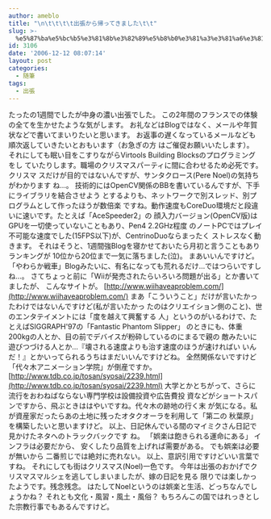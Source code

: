 ```yaml
---
author: ameblo
title: "\n\t\t\t\t出張から帰ってきました\t\t"
slug: >-
  %e5%87%ba%e5%bc%b5%e3%81%8b%e3%82%89%e5%b8%b0%e3%81%a3%e3%81%a6%e3%81%8d%e3%81%be%e3%81%97%e3%81%9f
id: 3106
date: '2006-12-12 08:07:14'
layout: post
categories:
  - 随筆
tags:
  - 出張
---
```


たったの1週間でしたが中身の濃い出張でした。 この2年間のフランスでの体験の全てを生かせたような気がします。 お礼などはBlogではなく、メールや年賀状などで書いてまいりたいと思います。 お返事の遅くなっているメールなども順次返していきたいとおもいます（お急ぎの方 はご催促お願いいたします）。 それにしても眠い目をこすりながらVirtools Building Blocksのプログラミングをし ていたりします。職場のクリスマスパーティに間に合わせるため必死です。クリスマ スだけが目的ではないんですが、サンタクロース(Pere Noel)の気持ちがわかります ね…。 技術的にはOpenCV関係のBBを書いているんですが、下手にライブラリを結合させよう とするよりも、ネットワークで別スレッド、別プログラムとして作ったほうが数倍楽 ですね。動作速度もCoreDuo環境だと段違いに速いです。たとえば「AceSpeeder2」の 顔入力バージョン(OpenCV版)はGPUを一切使っていないこともあり、Pen4 2.2GHz程度 のノートPCではプレイ不可能な速度でした(15FPS以下)が、CentrinoDuoならまったく ストレスなく動きます。 それはそうと、1週間強Blogを寝かせておいたら月初と言うこともありランキングが 10位から20位まで一気に落ちました(泣)。 まあいいんですけど。 「やわらか戦車」Blogみたいに、有名になっても荒れるだけ…ではつらいですし ね…。 さてちょっと前に「Wiiが発売されたらいろいろ問題が出る」とか書いてましたが、 こんなサイトが。 [http://www.wiihaveaproblem.com/](http://www.wiihaveaproblem.com/) まあ「こういうこと」だけが言いたかったわけではないんですけど(私が言いたかっ たのはクリエイション側のこと)、世のエンタテイメントには「度を越えて興奮する 人」というのがいるわけで、たとえばSIGGRAPH'97の「Fantastic Phantom Slipper」 のときにも、体重200kgの人とか、目の前でデバイスが粉砕しているのにまるで親の 敵みたいに遊びつづける人とか…『壊される速度よりも治す速度のほうが速ければい いんだ！』とかいってられるうちはまだいいんですけどね。 全然関係ないですけど「代々木アニメーション学院」が倒産ですか。 [http://www.tdb.co.jp/tosan/syosai/2239.html](http://www.tdb.co.jp/tosan/syosai/2239.html) 大学とかとちがって、さらに流行をおわねばならない専門学校は設備投資や広告費投 資などがショートスパンですから、飛ぶときははやいですね。代々木の跡地の行く末 が気になる。私が資産家だったらあの土地に残ったオタクオーラを利用して「第二の 秋葉原」を構築したいと思いますけど。 以上、日記休んでいる間のマイミクさん日記で見かけたネタへのトラックバックです ね。 「娯楽は飽きられる運命にある」 インフラは必要だから、 安くしたり品質を上げれば需要がある。 でも娯楽は必要が無いから 二番煎じでは絶対に売れない。 以上、意訳引用ですけどいい言葉ですね。 それにしても街はクリスマス(Noel)一色です。 今年は出張のおかげでクリスマスマルシェを逃してしまいましたが、嫁の日記を見る 限りでは楽しかったようです。残念残念。 はたしてNoelというのは娯楽と生活、どっちなんでしょうかね？ それとも文化・風習・風土・風俗？ もちろんこの国ではれっきとした宗教行事でもあるんですけど。
